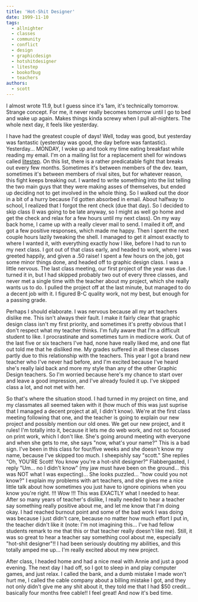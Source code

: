 ```yaml
---
title: 'Hot-Shit Designer'
date: 1999-11-10
tags:
  - allnighter
  - classes
  - community
  - conflict
  - design
  - graphicdesign
  - hotshitdesigner
  - litestep
  - bookofbug
  - teachers
authors:
  - scott
---
```


I almost wrote 11.9, but I guess since it's 1am, it's technically tomorrow. Strange concept. For me, it never really becomes tomorrow until I go to bed and wake up again. Makes things kinda screwy when I pull all-nighters. The whole next day, it feels like yesterday.

I have had the greatest couple of days! Well, today was good, but yesterday was fantastic (yesterday was good, the day before was fantastic). Yesterday... MONDAY, I woke up and took my time eating breakfast while reading my email. I'm on a mailing list for a replacement shell for windows called [litestep](http://www.litestep.net/). On this list, there is a rather predicatable fight that breaks out every few months. Sometimes it's between members of the dev. team, sometimes it's between members of rival sites, but for whatever reason, this fight keeps breaking out. I wanted to write something into the list telling the two main guys that they were making asses of themselves, but ended up deciding not to get involved in the whole thing. So I walked out the door in a bit of a hurry because I'd gotten absorbed in email. About halfway to school, I realized that I forgot the rent check (due that day). So I decided to skip class (I was going to be late anyway, so I might as well go home and get the check and relax for a few hours until my next class). On my way back home, I came up with a really clever mail to send. I mailed it off, and got a few positive responses, which made me happy. Then I spent the next couple hours lazily tweaking the shell. I managed to get it almost exactly to where I wanted it, with everything exactly how I like, before I had to run to my next class. I got out of that class early, and headed to work, where I was greeted happily, and given a .50 raise! I spent a few hours on the job, got some minor things done, and headed off to graphic design class. I was a little nervous. The last class meeting, our first project of the year was due. I turned it in, but I had skipped probably two out of every three classes, and never met a single time with the teacher about my project, which she really wants us to do. I pulled the project off at the last minute, but managed to do a decent job with it. I figured B-C quality work, not my best, but enough for a passing grade.

Perhaps I should elaborate. I was nervous because all my art teachers dislike me. This isn't always their fault. I make it fairly clear that graphic design class isn't my first priority, and sometimes it's pretty obvious that I don't respect what my teacher thinks. I'm fully aware that I'm a difficult student to like. I procrastinate and sometimes turn in mediocre work. Out of the last five or six teachers I've had, none have really liked me, and one flat out told me that he disliked me. My grades suffered in all these classes partly due to this relationship with the teachers. This year I got a brand new teacher who I've never had before, and I'm excited because I've heard she's really laid back and more my style than any of the other Graphic Design teachers. So I'm worried because here's my chance to start over and leave a good impression, and I've already fouled it up. I've skipped class a lot, and not met with her.

So that's where the situation stood. I had turned in my project on time, and my classmates all seemed taken with it (how much of this was just suprise that I managed a decent project at all, I didn't know). We're at the first class meeting following that one, and the teacher is going to explain our new project and possibly mention our old ones. We get our new project, and it rules! I'm totally into it, because it lets me do web work, and not so focused on print work, which I don't like. She's going around meeting with everyone and when she gets to me, she says "now, what's your name?" This is a bad sign. I've been in this class for four/five weeks and she doesn't know my name, because I've skipped too much. I sheepishly say "scott." She replies "Oh, YOU'RE Scott! You know you're a hot-shit designer?" Flabbergasted, I reply "Um... no I didn't know" (my jaw must have been on the ground... this was NOT what I was expecting)... She looks puzzled... "how could you not know?" I explain my problems with art teachers, and she gives me a nice little talk about how sometimes you just have to ignore opinions when you know you're right. !!! Wow !!! This was EXACTLY what I needed to hear. After so many years of teacher's dislike, I really needed to hear a teacher say something really positive about me, and let me know that I'm doing okay. I had reached burnout point and some of the bad work I was doing was because I just didn't care, because no matter how much effort I put in, the teacher didn't like it (note: I'm not imagining this... I've had fellow students remark to me that this or that teacher really doesn't like me). Still, it was so great to hear a teacher say something cool about me, especially "hot-shit designer"!! I had been seriously doubting my abilities, and this totally amped me up... I'm really excited about my new project.

After class, I headed home and had a nice meal with Annie and just a good evening. The next day I had off, so I got to sleep in and play computer games, and just relax. I called the bank, and a dumb mistake I made won't hurt me, I called the cable company about a billing mistake I got, and they not only didn't give me any shit about it, they told me that I had $50 credit... basically four months free cable!! I feel great! And now it's bed time.

